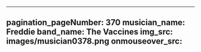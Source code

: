 ------
pagination_pageNumber: 370
musician_name: Freddie
band_name: The Vaccines
img_src: images/musician0378.png
onmouseover_src: 
------